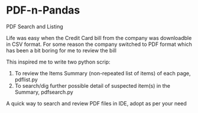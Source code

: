 # PDF-n-Pandas
PDF Search and Listing

Life was easy when the Credit Card bill from the company was downloadble in CSV format. For some reason the company switched to PDF format which 
has been a bit boring for me to review the bill

This inspired me to write two python scrip: 

1. To review the Items Summary (non-repeated list of items) of each page, pdflist.py
2. To search/dig further possible detail of suspected item(s) in the Summary, pdfsearch.py
 
A quick way to search and review PDF files in IDE, adopt as per your need 
